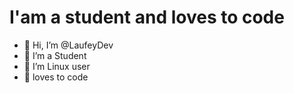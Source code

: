 # I'am a student and loves to code
- 👋 Hi, I’m @LaufeyDev
- 👀 I’m a Student
- 🌱 I’m Linux user
- 💞️ loves to code



